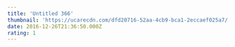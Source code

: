 ```yaml
---
title: 'Untitled 366'
thumbnail: 'https://ucarecdn.com/dfd20716-52aa-4cb9-bca1-2eccaef025a7/'
date: 2016-12-26T21:36:50.000Z
rating: 1
---
```


